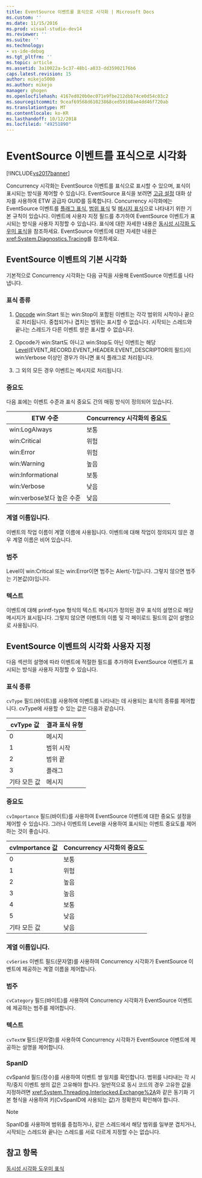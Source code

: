 ```yaml
---
title: EventSource 이벤트를 표식으로 시각화 | Microsoft Docs
ms.custom: ''
ms.date: 11/15/2016
ms.prod: visual-studio-dev14
ms.reviewer: ''
ms.suite: ''
ms.technology:
- vs-ide-debug
ms.tgt_pltfrm: ''
ms.topic: article
ms.assetid: 3a10022a-5c37-48b1-a833-dd35902176b6
caps.latest.revision: 15
author: mikejo5000
ms.author: mikejo
manager: ghogen
ms.openlocfilehash: 4167ed020b0ec071e9fbe212dbb74ce0d54c03c2
ms.sourcegitcommit: 9ceaf69568d61023868ced59108ae4dd46f720ab
ms.translationtype: MT
ms.contentlocale: ko-KR
ms.lasthandoff: 10/12/2018
ms.locfileid: "49251890"
---
```

# <a name="visualizing-eventsource-events-as-markers"></a>EventSource 이벤트를 표식으로 시각화
[!INCLUDE[vs2017banner](../includes/vs2017banner.md)]

Concurrency 시각화는 EventSource 이벤트를 표식으로 표시할 수 있으며, 표식이 표시되는 방식을 제어할 수 있습니다. EventSource 표식을 보려면 [고급 설정](../profiling/advanced-settings-dialog-box-concurrency-visualizer.md) 대화 상자를 사용하여 ETW 공급자 GUID를 등록합니다. Concurrency 시각화에는 EventSource 이벤트를 [플래그 표식](../profiling/flag-markers.md), [범위 표식](../profiling/span-markers.md) 및 [메시지 표식](../profiling/message-markers.md)으로 나타내기 위한 기본 규칙이 있습니다. 이벤트에 사용자 지정 필드를 추가하여 EventSource 이벤트가 표시되는 방식을 사용자 지정할 수 있습니다. 표식에 대한 자세한 내용은 [동시성 시각화 도우미 표식](../profiling/concurrency-visualizer-markers.md)을 참조하세요. EventSource 이벤트에 대한 자세한 내용은 <xref:System.Diagnostics.Tracing>를 참조하세요.  
  
## <a name="default-visualization-of-eventsource-events"></a>EventSource 이벤트의 기본 시각화  
 기본적으로 Concurrency 시각화는 다음 규칙을 사용해 EventSource 이벤트를 나타냅니다.  
  
### <a name="marker-type"></a>표식 종류  
  
1.  [Opcode](http://msdn.microsoft.com/en-us/d97953df-669b-4c55-b1a8-925022b339b7) win:Start 또는 win:Stop이 포함된 이벤트는 각각 범위의 시작이나 끝으로 처리됩니다.  중첩되거나 겹치는 범위는 표시할 수 없습니다. 시작되는 스레드와 끝나는 스레드가 다른 이벤트 쌍은 표시할 수 없습니다.  
  
2.  Opcode가 win:Start도 아니고 win:Stop도 아닌 이벤트는 해당 [Level](http://msdn.microsoft.com/en-us/dfa4e0a9-4d89-4f50-aef9-1dae0dc11726)(EVENT_RECORD.EVENT_HEADER.EVENT_DESCRIPTOR의 필드)이 win:Verbose 이상인 경우가 아니면 표식 플래그로 처리됩니다.  
  
3.  그 외의 모든 경우 이벤트는 메시지로 처리됩니다.  
  
### <a name="importance"></a>중요도  
 다음 표에는 이벤트 수준과 표식 중요도 간의 매핑 방식이 정의되어 있습니다.  
  
|ETW 수준|Concurrency 시각화의 중요도|  
|---------------|---------------------------------------|  
|win:LogAlways|보통|  
|win:Critical|위험|  
|win:Error|위험|  
|win:Warning|높음|  
|win:Informational|보통|  
|win:Verbose|낮음|  
|win:verbose보다 높은 수준|낮음|  
  
### <a name="series-name"></a>계열 이름입니다.  
 이벤트의 작업 이름이 계열 이름에 사용됩니다. 이벤트에 대해 작업이 정의되지 않은 경우 계열 이름은 비어 있습니다.  
  
### <a name="category"></a>범주  
 Level이 win:Critical 또는 win:Error이면 범주는 Alert(-1)입니다. 그렇지 않으면 범주는 기본값(0)입니다.  
  
### <a name="text"></a>텍스트  
 이벤트에 대해 printf-type 형식의 텍스트 메시지가 정의된 경우 표식의 설명으로 해당 메시지가 표시됩니다. 그렇지 않으면 이벤트의 이름 및 각 페이로드 필드의 값이 설명으로 사용됩니다.  
  
## <a name="customizing-visualization-of-eventsource-events"></a>EventSource 이벤트의 시각화 사용자 지정  
 다음 섹션의 설명에 따라 이벤트에 적절한 필드를 추가하여 EventSource 이벤트가 표시되는 방식을 사용자 지정할 수 있습니다.  
  
### <a name="marker-type"></a>표식 종류  
 `cvType` 필드(바이트)를 사용하여 이벤트를 나타내는 데 사용되는 표식의 종류를 제어합니다. cvType에 사용할 수 있는 값은 다음과 같습니다.  
  
|cvType 값|결과 표식 유형|  
|------------------|---------------------------|  
|0|메시지|  
|1|범위 시작|  
|2|범위 끝|  
|3|플래그|  
|기타 모든 값|메시지|  
  
### <a name="importance"></a>중요도  
 `cvImportance` 필드(바이트)를 사용하여 EventSource 이벤트에 대한 중요도 설정을 제어할 수 있습니다. 그러나 이벤트의 Level을 사용하여 표시되는 이벤트 중요도를 제어하는 것이 좋습니다.  
  
|cvImportance 값|Concurrency 시각화의 중요도|  
|------------------------|---------------------------------------|  
|0|보통|  
|1|위험|  
|2|높음|  
|3|높음|  
|4|보통|  
|5|낮음|  
|기타 모든 값|낮음|  
  
### <a name="series-name"></a>계열 이름입니다.  
 `cvSeries` 이벤트 필드(문자열)를 사용하여 Concurrency 시각화가 EventSource 이벤트에 제공하는 계열 이름을 제어합니다.  
  
### <a name="category"></a>범주  
 `cvCategory` 필드(바이트)를 사용하여 Concurrency 시각화가 EventSource 이벤트에 제공하는 범주를 제어합니다.  
  
### <a name="text"></a>텍스트  
 `cvTextW` 필드(문자열)를 사용하여 Concurrency 시각화가 EventSource 이벤트에 제공하는 설명을 제어합니다.  
  
### <a name="spanid"></a>SpanID  
 cvSpanId 필드(정수)를 사용하여 이벤트 쌍 일치를 확인합니다. 범위를 나타내는 각 시작/중지 이벤트 쌍의 값은 고유해야 합니다. 일반적으로 동시 코드의 경우 고유한 값을 지정하려면 <xref:System.Threading.Interlocked.Exchange%2A>와 같은 동기화 기본 형식을 사용하여 키(CvSpanID에 사용되는 값)가 정확한지 확인해야 합니다.  
  
> [!NOTE]
>  SpanID를 사용하여 범위를 중첩하거나, 같은 스레드에서 해당 범위를 일부분 겹치거나, 시작되는 스레드와 끝나는 스레드를 서로 다르게 지정할 수는 없습니다.  
  
## <a name="see-also"></a>참고 항목  
 [동시성 시각화 도우미 표식](../profiling/concurrency-visualizer-markers.md)



